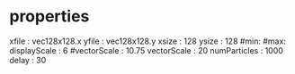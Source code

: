 # properties 
xfile : vec128x128.x
yfile : vec128x128.y
xsize : 128
ysize : 128
#min:
#max: 
displayScale : 6
#vectorScale : 10.75
vectorScale : 20
numParticles : 1000
delay : 30
